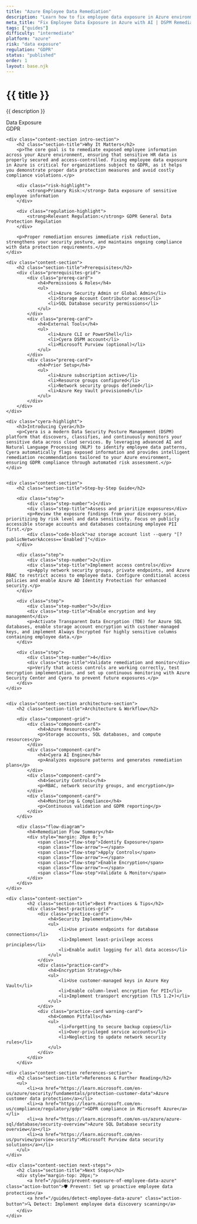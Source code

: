```yaml
---
title: "Azure Employee Data Remediation"
description: "Learn how to fix employee data exposure in Azure environments. Follow step-by-step guidance for GDPR compliance and data protection."
meta_title: "Fix Employee Data Exposure in Azure with AI | DSPM Remediation Guide"
tags: ["guides"]
difficulty: "intermediate"
platform: "azure"
risk: "data exposure"
regulation: "GDPR"
status: "published"
order: 1
layout: base.njk
---
```


<div class="container">
    <div class="header">
        <h1>{{ title }}</h1>
        <p>{{ description }}</p>
        <div class="badge">Data Exposure</div>
        <div class="badge regulation">GDPR</div>
    </div>

    <div class="content-section intro-section">
        <h2 class="section-title">Why It Matters</h2>
        <p>The core goal is to remediate exposed employee information across your Azure environment, ensuring that sensitive HR data is properly secured and access-controlled. Fixing employee data exposure in Azure is critical for organizations subject to GDPR, as it helps you demonstrate proper data protection measures and avoid costly compliance violations.</p>
        
        <div class="risk-highlight">
            <strong>Primary Risk:</strong> Data exposure of sensitive employee information
        </div>
        
        <div class="regulation-highlight">
            <strong>Relevant Regulation:</strong> GDPR General Data Protection Regulation
        </div>
        
        <p>Proper remediation ensures immediate risk reduction, strengthens your security posture, and maintains ongoing compliance with data protection requirements.</p>
    </div>

    <div class="content-section">
        <h2 class="section-title">Prerequisites</h2>
        <div class="prerequisites-grid">
            <div class="prereq-card">
                <h4>Permissions & Roles</h4>
                <ul>
                    <li>Azure Security Admin or Global Admin</li>
                    <li>Storage Account Contributor access</li>
                    <li>SQL Database security permissions</li>
                </ul>
            </div>
            <div class="prereq-card">
                <h4>External Tools</h4>
                <ul>
                    <li>Azure CLI or PowerShell</li>
                    <li>Cyera DSPM account</li>
                    <li>Microsoft Purview (optional)</li>
                </ul>
            </div>
            <div class="prereq-card">
                <h4>Prior Setup</h4>
                <ul>
                    <li>Azure subscription active</li>
                    <li>Resource groups configured</li>
                    <li>Network security groups defined</li>
                    <li>Azure Key Vault provisioned</li>
                </ul>
            </div>
        </div>
    </div>
	
    <div class="cyera-highlight">
        <h3>Introducing Cyera</h3>
        <p>Cyera is a modern Data Security Posture Management (DSPM) platform that discovers, classifies, and continuously monitors your sensitive data across cloud services. By leveraging advanced AI and Natural Language Processing (NLP) to identify employee data patterns, Cyera automatically flags exposed information and provides intelligent remediation recommendations tailored to your Azure environment, ensuring GDPR compliance through automated risk assessment.</p>
    </div>
	

    <div class="content-section">
        <h2 class="section-title">Step-by-Step Guide</h2>
        
        <div class="step">
            <div class="step-number">1</div>
            <div class="step-title">Assess and prioritize exposures</div>
            <p>Review the exposure findings from your discovery scan, prioritizing by risk level and data sensitivity. Focus on publicly accessible storage accounts and databases containing employee PII first.</p>
            <div class="code-block">az storage account list --query "[?publicNetworkAccess=='Enabled']"</div>
        </div>

        <div class="step">
            <div class="step-number">2</div>
            <div class="step-title">Implement access controls</div>
            <p>Apply network security groups, private endpoints, and Azure RBAC to restrict access to employee data. Configure conditional access policies and enable Azure AD Identity Protection for enhanced security.</p>
        </div>

        <div class="step">
            <div class="step-number">3</div>
            <div class="step-title">Enable encryption and key management</div>
            <p>Activate Transparent Data Encryption (TDE) for Azure SQL databases, enable storage account encryption with customer-managed keys, and implement Always Encrypted for highly sensitive columns containing employee data.</p>
        </div>

        <div class="step">
            <div class="step-number">4</div>
            <div class="step-title">Validate remediation and monitor</div>
            <p>Verify that access controls are working correctly, test encryption implementation, and set up continuous monitoring with Azure Security Center and Cyera to prevent future exposures.</p>
        </div>
    </div>


    <div class="content-section architecture-section">
        <h2 class="section-title">Architecture & Workflow</h2>
        
        <div class="component-grid">
            <div class="component-card">
                <h4>Azure Resources</h4>
                <p>Storage accounts, SQL databases, and compute resources</p>
            </div>
            <div class="component-card">
                <h4>Cyera AI Engine</h4>
                <p>Analyzes exposure patterns and generates remediation plans</p>
            </div>
            <div class="component-card">
                <h4>Security Controls</h4>
                <p>RBAC, network security groups, and encryption</p>
            </div>
            <div class="component-card">
                <h4>Monitoring & Compliance</h4>
                <p>Continuous validation and GDPR reporting</p>
            </div>
        </div>

        <div class="flow-diagram">
            <h4>Remediation Flow Summary</h4>
            <div style="margin: 20px 0;">
                <span class="flow-step">Identify Exposure</span>
                <span class="flow-arrow">→</span>
                <span class="flow-step">Apply Controls</span>
                <span class="flow-arrow">→</span>
                <span class="flow-step">Enable Encryption</span>
                <span class="flow-arrow">→</span>
                <span class="flow-step">Validate & Monitor</span>
            </div>
        </div>
    </div>

	<div class="content-section">
	        <h2 class="section-title">Best Practices & Tips</h2>
	        <div class="best-practices-grid">
	            <div class="practice-card">
	                <h4>Security Implementation</h4>
	                <ul>
	                    <li>Use private endpoints for database connections</li>
	                    <li>Implement least-privilege access principles</li>
	                    <li>Enable audit logging for all data access</li>
	                </ul>
	            </div>
	            <div class="practice-card">
	                <h4>Encryption Strategy</h4>
	                <ul>
	                    <li>Use customer-managed keys in Azure Key Vault</li>
	                    <li>Enable column-level encryption for PII</li>
	                    <li>Implement transport encryption (TLS 1.2+)</li>
	                </ul>
	            </div>
	            <div class="practice-card warning-card">
	                <h4>Common Pitfalls</h4>
	                <ul>
	                    <li>Forgetting to secure backup copies</li>
	                    <li>Over-privileged service accounts</li>
	                    <li>Neglecting to update network security rules</li>
	                </ul>
	            </div>
	        </div>
	    </div>

    <div class="content-section references-section">
        <h2 class="section-title">References & Further Reading</h2>
        <ul>
            <li><a href="https://learn.microsoft.com/en-us/azure/security/fundamentals/protection-customer-data">Azure customer data protection</a></li>
            <li><a href="https://learn.microsoft.com/en-us/compliance/regulatory/gdpr">GDPR compliance in Microsoft Azure</a></li>
            <li><a href="https://learn.microsoft.com/en-us/azure/azure-sql/database/security-overview">Azure SQL Database security overview</a></li>
            <li><a href="https://learn.microsoft.com/en-us/purview/purview-security">Microsoft Purview data security solutions</a></li>
        </ul>
    </div>

    <div class="content-section next-steps">
        <h2 class="section-title">Next Steps</h2>
        <div style="margin-top: 20px;">
            <a href="/guides/prevent-exposure-of-employee-data-azure" class="action-button">🛡️ Prevent: Set up proactive employee data protection</a>
            <a href="/guides/detect-employee-data-azure" class="action-button">🔍 Detect: Implement employee data discovery scanning</a>
        </div>
    </div>
</div>